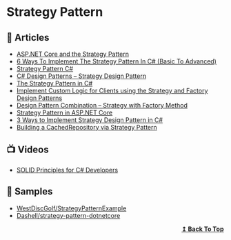 
# Strategy Pattern

## 📕 Articles
- [ASP.NET Core and the Strategy Pattern](https://adamstorr.azurewebsites.net/blog/aspnetcore-and-the-strategy-pattern)
- [6 Ways To Implement The Strategy Pattern In C# (Basic To Advanced)](https://www.blog.jamesmichaelhickey.com/strategy-pattern-implementations)
- [Strategy Pattern C#](https://codewithshadman.com/strategy-pattern-csharp)
- [C# Design Patterns – Strategy Design Pattern](https://code-maze.com/strategy/)
- [The Strategy Pattern in C#](https://www.exceptionnotfound.net/strategy-pattern-in-csharp/)
- [Implement Custom Logic for Clients using the Strategy and Factory Design Patterns](https://www.codebyamir.com/blog/implement-custom-logic-for-clients-using-strategy-and-factory-design-patterns)
- [Design Pattern Combination – Strategy with Factory Method](https://blog.e-zest.com/design-pattern-combination-strategy-with-factory-method/)
- [Strategy Pattern in ASP.NET Core](https://www.ezzylearning.net/tutorial/strategy-pattern-in-asp-net-core)
- [3 Ways to Implement Strategy Design Pattern in C#](https://levelup.gitconnected.com/3-ways-to-implement-strategy-design-pattern-in-c-a58548d8a4ad)
- [Building a CachedRepository via Strategy Pattern](https://ardalis.com/building-a-cachedrepository-via-strategy-pattern/?utm_sq=glv8x7culc)

## 📺 Videos

- [SOLID Principles for C# Developers](https://www.pluralsight.com/courses/csharp-solid-principles)

## 🚀 Samples

- [WestDiscGolf/StrategyPatternExample](https://github.com/WestDiscGolf/StrategyPatternExample)
- [Dashell/strategy-pattern-dotnetcore](https://github.com/Dashell/strategy-pattern-dotnetcore)

<div align="right">
  <b><a href="#contents">↥ Back To Top</a></b>
</div>
